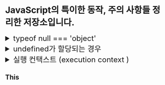 # JavaScript의 특이한 동작, 주의 사항들 정리한 저장소입니다.

<details>
<summary style="font-size:x-large">typeof null === 'object'</summary>
<div markdown="1">
typeof(null)이 null이 아닌 object반환
<hr>
자바스크립트를 처음 구현할 때, 
자바스크립트 값은 타입 태그와 값으로 표시되었습니다.

객체의 타입 태그는 0이었습니다. 
null은 Null pointer(대부분의 플랫폼에서 0x00)로 표시되었습니다.

그 결과 null은 타입 태그로 0을 가지며, 
따라서 typeof는 object를 반환합니다.

typeof null === “null” 제안이 있었지만, 기존 사이트 손상으로 거부되었습니다.
</div>
</details>

<details>
<summary style="font-size:x-large">undefined가 할당되는 경우</summary>
<div markdown="1">
<ol>
<li><p>undefined로 명시적으로 지정한 경우</p>
<code><pre>let a = undefined
console.log(a) // undefined</pre></code>
</li>

<li><p>값을 대입하지 않은 변수</p>
<code><div>
let b
console.log(b) // undefined
</div></code>
</li>

<li><p>객체 내부의 존재하지 않는 프로퍼티에 접근</p>
<code><pre>
let c = {c1:1}
console.log(c.notHere) // undefined
</pre></code>
</li>

<li><p>return문이 없거나 호출되지 않는 함수의 실행 결과</p>
<code><pre>
let func = function(){};
let d = func()
console.log(d) // undefined
</pre></code>
</li>
</ol>
</div>
</details>

<details>
<summary style="font-size:x-large">실행 컨택스트 (execution context )</summary>
<div markdown="1">
<p>실행할 코드에 제공할 환경 정보들을 모아놓은 객체</p>
<hr>
<p>실행 컨텍스트가 활성화될 때, 
자바스크립트 엔진이 해당 컨택스트에 관련된 코드들을 실행하는 데 필요한
환경 정보들을 수집해서 실행 컨텍스트 객체에 저장</p>
<ol>
<li><p>VariableEnvironment</p>
</li>
<li><p>LexicalEnvironment</p>
</li>
<li><p>ThisBinding</p>
</li>
</ol>
</div>
</details>

## This
